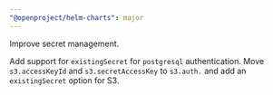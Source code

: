 ```yaml
---
"@openproject/helm-charts": major
---
```


Improve secret management.

Add support for `existingSecret` for `postgresql` authentication.
Move `s3.accessKeyId` and `s3.secretAccessKey` to `s3.auth.` and add an `existingSecret` option for S3.

